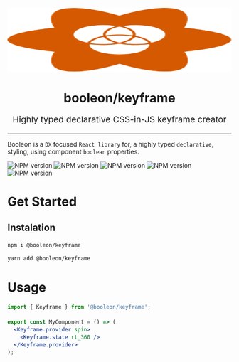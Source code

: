 <p align="center" style="color: #343a40">
  <img src="../../booleon.svg" width="100%" height="144">
  <h1 align="center">booleon/keyframe</h1>
  <p align="center" style="font-size: 1.2rem;">Highly typed declarative CSS-in-JS keyframe creator</p>
  <hr />
</p>

Booleon is a `DX` focused `React library` for, a highly typed `declarative`, styling, using component `boolean` properties.

![NPM version](https://badgen.net/npm/v/@booleon/keyframe)
![NPM version](https://badgen.net/github/commits/viniciusflv/booleon)
![NPM version](https://badgen.net//packagephobia/publish/@booleon/keyframe)
![NPM version](https://badgen.net/bundlephobia/min/@booleon/keyframe)
![NPM version](https://badgen.net/bundlephobia/minzip/@booleon/keyframe)

# Get Started

## Instalation

```sh
npm i @booleon/keyframe
```

```sh
yarn add @booleon/keyframe
```

# Usage

```jsx
import { Keyframe } from '@booleon/keyframe';

export const MyComponent = () => (
  <Keyframe.provider spin>
    <Keyframe.state rt_360 />
  </Keyframe.provider>
);
```